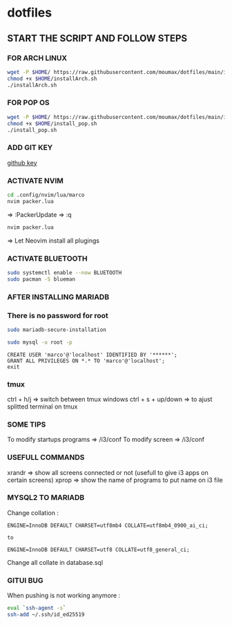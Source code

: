 # dotfiles

## START THE SCRIPT AND FOLLOW STEPS

### FOR ARCH LINUX

```sh
wget -P $HOME/ https://raw.githubusercontent.com/moumax/dotfiles/main/installArch.sh && \
chmod +x $HOME/installArch.sh
./installArch.sh
```

### FOR POP OS

```sh
wget -P $HOME/ https://raw.githubusercontent.com/moumax/dotfiles/main/install_pop.sh && \
chmod +x $HOME/install_pop.sh
./install_pop.sh
```

### ADD GIT KEY

[github key](https://github.com/settings/keys)

### ACTIVATE NVIM

```sh
cd .config/nvim/lua/marco
nvim packer.lua
```

=> :PackerUpdate
=> :q

```sh
nvim packer.lua
```

=> Let Neovim install all plugings

### ACTIVATE BLUETOOTH

```sh
sudo systemctl enable --now BLUETOOTH
sudo pacman -S blueman
```

### AFTER INSTALLING MARIADB

### There is no password for root

```sh
sudo mariadb-secure-installation
```

```sh
sudo mysql -u root -p
```

```mysql
CREATE USER 'marco'@'localhost' IDENTIFIED BY '******';
GRANT ALL PRIVILEGES ON *.* TO 'marco'@'localhost';
exit
```

### tmux

ctrl + h/j => switch between tmux windows
ctrl + s + up/down => to ajust splitted terminal on tmux

### SOME TIPS

To modify startups programs => /i3/conf To modify screen => /i3/conf

### USEFULL COMMANDS

xrandr => show all screens connected or not (usefull to give i3 apps on certain
screens) xprop => show the name of programs to put name on i3 file

### MYSQL2 TO MARIADB

Change collation :

```mysql
ENGINE=InnoDB DEFAULT CHARSET=utf8mb4 COLLATE=utf8mb4_0900_ai_ci;

to

ENGINE=InnoDB DEFAULT CHARSET=utf8 COLLATE=utf8_general_ci;
```

Change all collate in database.sql

### GITUI BUG

When pushing is not working anymore :

```sh
eval `ssh-agent -s`
ssh-add ~/.ssh/id_ed25519
```
